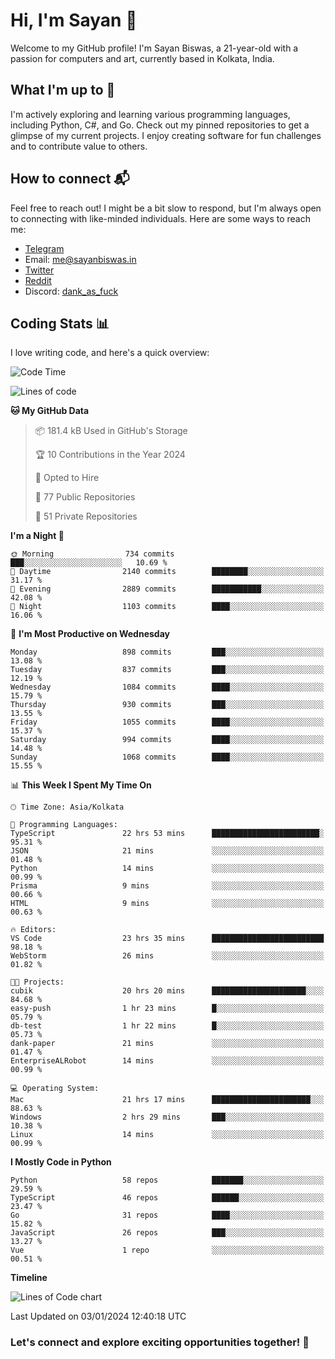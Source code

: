 # Hi, I'm Sayan 👋

Welcome to my GitHub profile! I'm Sayan Biswas, a 21-year-old with a passion for computers and art, currently based in Kolkata, India.

## What I'm up to 🚀

I'm actively exploring and learning various programming languages, including Python, C#, and Go. Check out my pinned repositories to get a glimpse of my current projects. I enjoy creating software for fun challenges and to contribute value to others.

## How to connect 📬

Feel free to reach out! I might be a bit slow to respond, but I'm always open to connecting with like-minded individuals. Here are some ways to reach me:

- [Telegram](https://t.me/dank_as_fuck)
- Email: [me@sayanbiswas.in](mailto:me@sayanbiswas.in)
- [Twitter](https://twitter.com/TheDankDel)
- [Reddit](https://www.reddit.com/user/dank_as_fuck_/)
- Discord: [dank_as_fuck](https://discordapp.com/users/506536929152466945)

## Coding Stats 📊

I love writing code, and here's a quick overview:

<!--START_SECTION:waka-->
![Code Time](http://img.shields.io/badge/Code%20Time-1%2C381%20hrs%2016%20mins-blue)

![Lines of code](https://img.shields.io/badge/From%20Hello%20World%20I%27ve%20Written-6.6%20million%20lines%20of%20code-blue)

**🐱 My GitHub Data** 

> 📦 181.4 kB Used in GitHub's Storage 
 > 
> 🏆 10 Contributions in the Year 2024
 > 
> 💼 Opted to Hire
 > 
> 📜 77 Public Repositories 
 > 
> 🔑 51 Private Repositories 
 > 
**I'm a Night 🦉** 

```text
🌞 Morning                734 commits         ███░░░░░░░░░░░░░░░░░░░░░░   10.69 % 
🌆 Daytime                2140 commits        ████████░░░░░░░░░░░░░░░░░   31.17 % 
🌃 Evening                2889 commits        ███████████░░░░░░░░░░░░░░   42.08 % 
🌙 Night                  1103 commits        ████░░░░░░░░░░░░░░░░░░░░░   16.06 % 
```
📅 **I'm Most Productive on Wednesday** 

```text
Monday                   898 commits         ███░░░░░░░░░░░░░░░░░░░░░░   13.08 % 
Tuesday                  837 commits         ███░░░░░░░░░░░░░░░░░░░░░░   12.19 % 
Wednesday                1084 commits        ████░░░░░░░░░░░░░░░░░░░░░   15.79 % 
Thursday                 930 commits         ███░░░░░░░░░░░░░░░░░░░░░░   13.55 % 
Friday                   1055 commits        ████░░░░░░░░░░░░░░░░░░░░░   15.37 % 
Saturday                 994 commits         ████░░░░░░░░░░░░░░░░░░░░░   14.48 % 
Sunday                   1068 commits        ████░░░░░░░░░░░░░░░░░░░░░   15.55 % 
```


📊 **This Week I Spent My Time On** 

```text
🕑︎ Time Zone: Asia/Kolkata

💬 Programming Languages: 
TypeScript               22 hrs 53 mins      ████████████████████████░   95.31 % 
JSON                     21 mins             ░░░░░░░░░░░░░░░░░░░░░░░░░   01.48 % 
Python                   14 mins             ░░░░░░░░░░░░░░░░░░░░░░░░░   00.99 % 
Prisma                   9 mins              ░░░░░░░░░░░░░░░░░░░░░░░░░   00.66 % 
HTML                     9 mins              ░░░░░░░░░░░░░░░░░░░░░░░░░   00.63 % 

🔥 Editors: 
VS Code                  23 hrs 35 mins      █████████████████████████   98.18 % 
WebStorm                 26 mins             ░░░░░░░░░░░░░░░░░░░░░░░░░   01.82 % 

🐱‍💻 Projects: 
cubik                    20 hrs 20 mins      █████████████████████░░░░   84.68 % 
easy-push                1 hr 23 mins        █░░░░░░░░░░░░░░░░░░░░░░░░   05.79 % 
db-test                  1 hr 22 mins        █░░░░░░░░░░░░░░░░░░░░░░░░   05.73 % 
dank-paper               21 mins             ░░░░░░░░░░░░░░░░░░░░░░░░░   01.47 % 
EnterpriseALRobot        14 mins             ░░░░░░░░░░░░░░░░░░░░░░░░░   00.99 % 

💻 Operating System: 
Mac                      21 hrs 17 mins      ██████████████████████░░░   88.63 % 
Windows                  2 hrs 29 mins       ███░░░░░░░░░░░░░░░░░░░░░░   10.38 % 
Linux                    14 mins             ░░░░░░░░░░░░░░░░░░░░░░░░░   00.99 % 
```

**I Mostly Code in Python** 

```text
Python                   58 repos            ███████░░░░░░░░░░░░░░░░░░   29.59 % 
TypeScript               46 repos            ██████░░░░░░░░░░░░░░░░░░░   23.47 % 
Go                       31 repos            ████░░░░░░░░░░░░░░░░░░░░░   15.82 % 
JavaScript               26 repos            ███░░░░░░░░░░░░░░░░░░░░░░   13.27 % 
Vue                      1 repo              ░░░░░░░░░░░░░░░░░░░░░░░░░   00.51 % 
```



**Timeline**

![Lines of Code chart](https://raw.githubusercontent.com/Dank-del/Dank-del/main/assets/bar_graph.png)


 Last Updated on 03/01/2024 12:40:18 UTC
<!--END_SECTION:waka-->

### Let's connect and explore exciting opportunities together! 🚀
